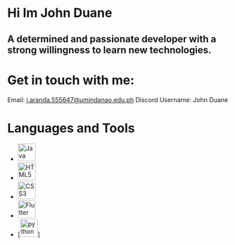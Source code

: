 # Hi Im John Duane 
## A determined and passionate developer with a strong willingness to learn new technologies.

# Get in touch with me:
Email: j.aranda.555647@umindanao.edu.ph
Discord Username: John Duane

# Languages and Tools
- [<img src="https://cdn.jsdelivr.net/gh/devicons/devicon/icons/java/java-original.svg" alt="Java" width="40" height="40"/>](https://www.java.com/)
- [<img src="https://cdn.jsdelivr.net/gh/devicons/devicon/icons/html5/html5-original.svg" alt="HTML5" width="40" height="40"/>](https://developer.mozilla.org/en-US/docs/Web/Guide/HTML/HTML5)
- [<img src="https://cdn.jsdelivr.net/gh/devicons/devicon/icons/css3/css3-original.svg" alt="CSS3" width="40" height="40"/>](https://developer.mozilla.org/en-US/docs/Web/CSS)
- [<img src="https://cdn.jsdelivr.net/gh/devicons/devicon/icons/flutter/flutter-original.svg" alt="Flutter" width="40" height="40"/>](https://flutter.dev/)
- [<img src="https://cdn.jsdelivr.net/gh/devicons/devicon/icons/python/python-original.svg" alt="python" width="40" height="40"/>]

